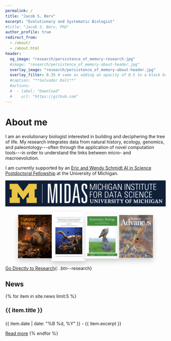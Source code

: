 ```yaml
---
permalink: /
title: "Jacob S. Berv"
excerpt: "Evolutionary and Systematic Biologist"
#title: "Jacob S. Berv, PhD"
author_profile: true
redirect_from: 
  - /about/
  - /about.html
header:
  og_image: "research/persistence_of_memory-research.jpg"
  #image: "research/persistence_of_memory-about-header.jpg"
  overlay_image: "research/persistence_of_memory-about-header.jpg"
  overlay_filter: 0.35 # same as adding an opacity of 0.5 to a black background
  #caption: "**Salvador Dalí**"
  #actions:
  #  - label: "Download"
  #    url: "https://github.com"
---
```


# About me

I am an evolutionary biologist interested in building and deciphering the tree of life. My research integrates data from natural history, ecology, genomics, and paleontology---often through the application of novel computation tools---in order to understand the links between micro- and macroevolution.

I am currently supported by an [Eric and Wendy Schmidt AI in Science Postdoctoral Fellowship](https://midas.umich.edu/news/michigan-institute-for-data-science-announces-new-fellows/) at the University of Michigan.

<a href="https://midas.umich.edu/ai-in-science/">
<img src="/images/midas_logo.png" alt="" width="550">
</a>

<figure style="max-width: 100%; display: flex; justify-content: space-between; align-items: center;">
  <a href="https://doi.org/10.1016/j.cub.2018.04.062" target="_blank" style="flex: 1; display: flex; justify-content: center;">
    <img src="https://github.com/jakeberv/jakeberv.github.io/raw/master/images/research/CurrBio.jpg" style="max-height: 250px; width: auto; max-width: 100%; box-shadow: 0 8px 16px rgba(0,0,0,0.2);" onmouseover="this.style.boxShadow='0 12px 24px rgba(0,0,0,0.3)'" onmouseout="this.style.boxShadow='0 8px 16px rgba(0,0,0,0.2)'" alt="Current Biology cover"/>
  </a>
  <a href="http://digitallibrary.amnh.org/handle/2246/7237" target="_blank" style="flex: 1; display: flex; justify-content: center;">
    <img src="https://github.com/jakeberv/jakeberv.github.io/raw/master/images/research/amnh_bulletin.jpg" style="max-height: 250px; width: auto; max-width: 100%; box-shadow: 0 8px 16px rgba(0,0,0,0.2);" onmouseover="this.style.boxShadow='0 12px 24px rgba(0,0,0,0.3)'" onmouseout="this.style.boxShadow='0 8px 16px rgba(0,0,0,0.2)'" alt="AMNH Bulletin cover"/>
  </a>
  <a href="https://doi.org/10.1093/sysbio/syx064" target="_blank" style="flex: 1; display: flex; justify-content: center;">
    <img src="https://github.com/jakeberv/jakeberv.github.io/raw/master/images/research/syst_biol.jpg" style="max-height: 250px; width: auto; max-width: 100%; box-shadow: 0 8px 16px rgba(0,0,0,0.2);" onmouseover="this.style.boxShadow='0 12px 24px rgba(0,0,0,0.3)'" onmouseout="this.style.boxShadow='0 8px 16px rgba(0,0,0,0.2)'" alt="Systematic Biology cover"/>
  </a>
  <a href="https://doi.org/10.1126/sciadv.adp0114" target="_blank" style="flex: 1; display: flex; justify-content: center;">
    <img src="https://github.com/jakeberv/jakeberv.github.io/raw/master/images/research/science_advances.jpg" style="max-height: 250px; width: auto; max-width: 100%; box-shadow: 0 8px 16px rgba(0,0,0,0.2);" onmouseover="this.style.boxShadow='0 12px 24px rgba(0,0,0,0.3)'" onmouseout="this.style.boxShadow='0 8px 16px rgba(0,0,0,0.2)'" alt="Science Advances cover"/>
  </a>
</figure>

[Go Directly to Research](https://www.jakeberv.com/research){: .btn--research}

## News
{% for item in site.news limit:5 %}
  <h4 style="font-size: 1.25em;">{{ item.title }}</h4>
  <p>{{ item.date | date: "%B %d, %Y" }} - {{ item.excerpt }}</p>
  <a href="{{ item.url | prepend: site.baseurl }}">Read more</a>
{% endfor %}

